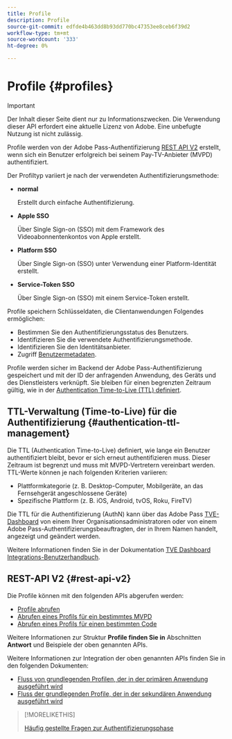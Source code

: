 ```yaml
---
title: Profile
description: Profile
source-git-commit: edfde4b463dd8b93dd770bc47353ee8ceb6f39d2
workflow-type: tm+mt
source-wordcount: '333'
ht-degree: 0%

---
```


# Profile {#profiles}

>[!IMPORTANT]
>
> Der Inhalt dieser Seite dient nur zu Informationszwecken. Die Verwendung dieser API erfordert eine aktuelle Lizenz von Adobe. Eine unbefugte Nutzung ist nicht zulässig.

Profile werden von der Adobe Pass-Authentifizierung [REST API V2](/help/authentication/integration-guide-programmers/rest-apis/rest-api-v2/rest-api-v2-overview.md) erstellt, wenn sich ein Benutzer erfolgreich bei seinem Pay-TV-Anbieter (MVPD) authentifiziert.

Der Profiltyp variiert je nach der verwendeten Authentifizierungsmethode:

* **normal**

  Erstellt durch einfache Authentifizierung.

* **Apple SSO**

  Über Single Sign-on (SSO) mit dem Framework des Videoabonnentenkontos von Apple erstellt.

* **Platform SSO**

  Über Single Sign-on (SSO) unter Verwendung einer Platform-Identität erstellt.

* **Service-Token SSO**

  Über Single Sign-on (SSO) mit einem Service-Token erstellt.

Profile speichern Schlüsseldaten, die Clientanwendungen Folgendes ermöglichen:

* Bestimmen Sie den Authentifizierungsstatus des Benutzers.
* Identifizieren Sie die verwendete Authentifizierungsmethode.
* Identifizieren Sie den Identitätsanbieter.
* Zugriff [Benutzermetadaten](/help/authentication/integration-guide-programmers/features-standard/entitlements/user-metadata.md).

Profile werden sicher im Backend der Adobe Pass-Authentifizierung gespeichert und mit der ID der anfragenden Anwendung, des Geräts und des Dienstleisters verknüpft. Sie bleiben für einen begrenzten Zeitraum gültig, wie in der [Authentication Time-to-Live (TTL) definiert](#authentication-ttl-management).

## TTL-Verwaltung (Time-to-Live) für die Authentifizierung {#authentication-ttl-management}

Die TTL (Authentication Time-to-Live) definiert, wie lange ein Benutzer authentifiziert bleibt, bevor er sich erneut authentifizieren muss. Dieser Zeitraum ist begrenzt und muss mit MVPD-Vertretern vereinbart werden. TTL-Werte können je nach folgenden Kriterien variieren:

* Plattformkategorie (z. B. Desktop-Computer, Mobilgeräte, an das Fernsehgerät angeschlossene Geräte)
* Spezifische Plattform (z. B. iOS, Android, tvOS, Roku, FireTV)

Die TTL für die Authentifizierung (AuthN) kann über das Adobe Pass [TVE-Dashboard](/help/authentication/integration-guide-programmers/rest-apis/rest-api-v2/rest-api-v2-glossary.md#tve-dashboard) von einem Ihrer Organisationsadministratoren oder von einem Adobe Pass-Authentifizierungsbeauftragten, der in Ihrem Namen handelt, angezeigt und geändert werden.

Weitere Informationen finden Sie in der Dokumentation [TVE Dashboard Integrations-Benutzerhandbuch](/help/authentication/user-guide-tve-dashboard/tve-dashboard-integrations.md#most-used-flows).

## REST-API V2 {#rest-api-v2}

Die Profile können mit den folgenden APIs abgerufen werden:

* [Profile abrufen](/help/authentication/integration-guide-programmers/rest-apis/rest-api-v2/apis/profiles-apis/rest-api-v2-profiles-apis-retrieve-profiles.md)
* [Abrufen eines Profils für ein bestimmtes MVPD](/help/authentication/integration-guide-programmers/rest-apis/rest-api-v2/apis/profiles-apis/rest-api-v2-profiles-apis-retrieve-profile-for-specific-mvpd.md)
* [Abrufen eines Profils für einen bestimmten Code](/help/authentication/integration-guide-programmers/rest-apis/rest-api-v2/apis/profiles-apis/rest-api-v2-profiles-apis-retrieve-profile-for-specific-code.md)

Weitere Informationen zur Struktur **Profile finden Sie in** Abschnitten **Antwort** und Beispiele der oben genannten APIs.

Weitere Informationen zur Integration der oben genannten APIs finden Sie in den folgenden Dokumenten:

* [Fluss von grundlegenden Profilen, der in der primären Anwendung ausgeführt wird](/help/authentication/integration-guide-programmers/rest-apis/rest-api-v2/flows/basic-access-flows/rest-api-v2-basic-profiles-primary-application-flow.md)
* [Fluss der grundlegenden Profile, der in der sekundären Anwendung ausgeführt wird](/help/authentication/integration-guide-programmers/rest-apis/rest-api-v2/flows/basic-access-flows/rest-api-v2-basic-profiles-secondary-application-flow.md)

>[!MORELIKETHIS]
>
> [Häufig gestellte Fragen zur Authentifizierungsphase](/help/authentication/integration-guide-programmers/rest-apis/rest-api-v2/rest-api-v2-faqs.md#authentication-phase-faqs-general)
